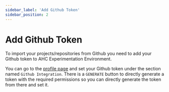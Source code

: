 ```yaml
---
sidebar_label: 'Add Github Token'
sidebar_position: 2
---
```


# Add Github Token

To import your projects/repositories from Github you need to add your Github token to AHC Experimentation Environment.

You can go to the [profile page](https://ahc.ceng.metu.edu.tr/profile) and set your Github token under the section named `Github Integration`. There is a `GENERATE` button to directly generate a token with the required permissions so you can directly generate the token from there and set it.